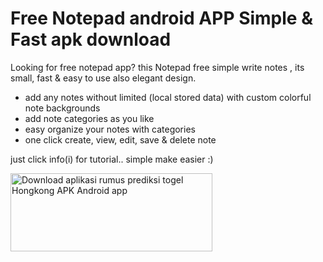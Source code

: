 # Free Notepad android APP Simple &amp; Fast apk download
Looking for free notepad app? this Notepad free simple write notes , its small, fast & easy to use also elegant design.

- add any notes without limited (local stored data) with custom colorful note backgrounds
- add note categories as you like
- easy organize your notes with categories
- one click create, view, edit, save & delete note

just click info(i) for tutorial..
simple make easier :)

<a href="https://play.google.com/store/apps/details?id=rz.notepad.free" target="_blank"><img alt="Download aplikasi rumus prediksi togel Hongkong APK Android app" src="https://i.ibb.co/nnQBHcj/google-play-badge.png" width="323" height="125"></a>
